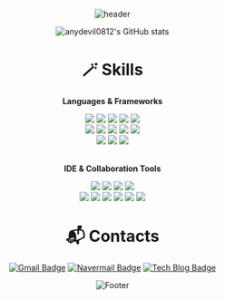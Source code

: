 <div align=center> 
  
![header](https://capsule-render.vercel.app/api?type=waving&color=auto&height=300&section=header&text=welcome&fontSize=90&animation=fadeIn&fontAlignY=38&desc=anydevil0812's%20Github%20Profile&descAlignY=51&descAlign=62&)
  
![anydevil0812's GitHub stats](https://github-readme-stats.vercel.app/api?username=anydevil0812&show_icons=true&theme=radical)
  
<div align=center><h1>🪄 Skills</h1></div>
<p align=center><b>Languages & Frameworks</b></p>

  <img src="https://img.shields.io/badge/Java-007396.svg?&style=for-the-badge&logo=OpenJDK&logoColor=white"> 
  <img src="https://img.shields.io/badge/spring-6DB33F?style=for-the-badge&logo=spring&logoColor=white">
  <img src="https://img.shields.io/badge/springboot-6DB33F?style=for-the-badge&logo=springboot&logoColor=white"> 
  <img src="https://img.shields.io/badge/node.js-339933?style=for-the-badge&logo=Node.js&logoColor=white">
  <img src="https://img.shields.io/badge/express-000000?style=for-the-badge&logo=express&logoColor=white">
  <br>
  
  <img src="https://img.shields.io/badge/python-3776AB?style=for-the-badge&logo=python&logoColor=white"> 
  <img src="https://img.shields.io/badge/html5-E34F26?style=for-the-badge&logo=html5&logoColor=white"> 
  <img src="https://img.shields.io/badge/css-1572B6?style=for-the-badge&logo=css3&logoColor=white"> 
  <img src="https://img.shields.io/badge/javascript-F7DF1E?style=for-the-badge&logo=javascript&logoColor=black"> 
  <img src="https://img.shields.io/badge/mysql-4479A1?style=for-the-badge&logo=mysql&logoColor=white">
  <br>
  
  <img src="https://img.shields.io/badge/GCP-4285F4.svg?style=for-the-badge&logo=googlecloud&logoColor=white">
  <img src="https://img.shields.io/badge/Docker-2496ED.svg?style=for-the-badge&logo=Docker&logoColor=white">
  <img src="https://img.shields.io/badge/solidity-363636?style=for-the-badge&logo=solidity&logoColor=white">
  
  <br>
  <br>
  <p align=center><b>IDE & Collaboration Tools</b></p>
  <img src="https://img.shields.io/badge/Eclipse-2C2255.svg?&style=for-the-badge&logo=Eclipse&logoColor=white">
  <img src="https://img.shields.io/badge/Visual%20Studio%20Code-007ACC.svg?&style=for-the-badge&logo=Visual%20Studio%20Code&logoColor=white">
  <img src="https://img.shields.io/badge/Google%20Colab-F9AB00.svg?style=for-the-badge&logo=GoogleColab&logoColor=white">
  <img src="https://img.shields.io/badge/Jupyter-F37626?style=for-the-badge&logo=Jupyter&logoColor=white">
  <br>
  <img src="https://img.shields.io/badge/Notion-000000.svg?&style=for-the-badge&logo=Notion&logoColor=white">
  <img src="https://img.shields.io/badge/Slack-4A154B.svg?&style=for-the-badge&logo=Slack&logoColor=white">
  <img src="https://img.shields.io/badge/github-181717?style=for-the-badge&logo=github&logoColor=white">
  <img src="https://img.shields.io/badge/git-F05032?style=for-the-badge&logo=git&logoColor=white">
  <img src="https://img.shields.io/badge/swagger-6DB33F?style=for-the-badge&logo=swagger&logoColor=white">
  <img src="https://img.shields.io/badge/Postman-FF6C37.svg?style=for-the-badge&logo=Postman&logoColor=white">
  <br>
  
  <div align=center><h1>📬 Contacts</h1></div>
  
  [![Gmail Badge](https://img.shields.io/badge/Gmail-d14836?style=for-the-badge&logo=Gmail&logoColor=white&link=mailto:lsk34789@gmail.com)](mailto:lsk34789@gmail.com)
  [![Navermail Badge](https://img.shields.io/badge/Navermail-03C75A?style=for-the-badge&logo=naver&logoColor=white&link=mailto:anydevil0812@naver.com)](mailto:anydevil0812@naver.com)
  [![Tech Blog Badge](http://img.shields.io/badge/Tistory-black?style=for-the-badge&logo=Tistory&link=https://coding789.tistory.com/)](https://coding789.tistory.com/)

  ![Footer](https://capsule-render.vercel.app/api?type=waving&color=auto&height=100&section=footer)
</div>

<!--
**anydevil0812/anydevil0812** is a ✨ _special_ ✨ repository because its `README.md` (this file) appears on your GitHub profile.

Here are some ideas to get you started:

- 🔭 I’m currently working on ...
- 🌱 I’m currently learning ...
- 👯 I’m looking to collaborate on ...
- 🤔 I’m looking for help with ...
- 💬 Ask me about ...
- 📫 How to reach me: ...
- 😄 Pronouns: ...
- ⚡ Fun fact: ...
-->
